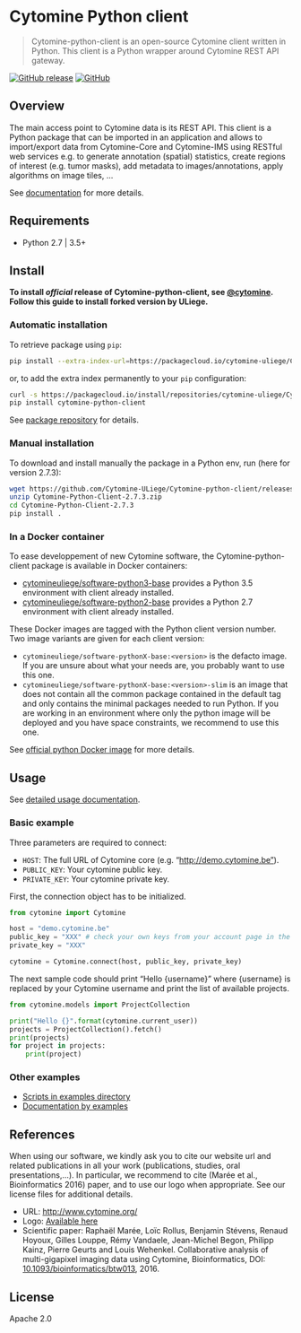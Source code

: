 # Cytomine Python client

> Cytomine-python-client is an open-source Cytomine client written in Python. This client is a Python wrapper around Cytomine REST API gateway.

[![GitHub release](https://img.shields.io/github/release/Cytomine-ULiege/Cytomine-python-client.svg)](https://github.com/Cytomine-ULiege/Cytomine-python-client/releases)
[![GitHub](https://img.shields.io/github/license/Cytomine-ULiege/Cytomine-python-client.svg)](https://github.com/Cytomine-ULiege/Cytomine-python-client/blob/master/LICENSE)

## Overview

The main access point to Cytomine data is its REST API. This client is a Python package that can be imported in an application and allows to import/export data from Cytomine-Core and Cytomine-IMS using RESTful web services e.g. to generate annotation (spatial) statistics, create regions of interest (e.g. tumor masks), add metadata to images/annotations, apply algorithms on image tiles, ...

See [documentation](https://doc.uliege.cytomine.org/dev-guide/clients/python/usage) for more details.

## Requirements

* Python 2.7 | 3.5+

## Install

**To install *official* release of Cytomine-python-client, see [@cytomine](https://github.com/cytomine/Cytomine-python-client). Follow this guide to install forked version by ULiege.**

### Automatic installation

To retrieve package using `pip`:
```bash
pip install --extra-index-url=https://packagecloud.io/cytomine-uliege/Cytomine-python-client/pypi/simple cytomine-python-client
```

or, to add the extra index permanently to your `pip` configuration:
```bash
curl -s https://packagecloud.io/install/repositories/cytomine-uliege/Cytomine-python-client/script.python.sh | bash
pip install cytomine-python-client
```

See [package repository](https://packagecloud.io/cytomine-uliege/Cytomine-python-client) for details.

### Manual installation

To download and install manually the package in a Python env, run (here for version 2.7.3):

```bash
wget https://github.com/Cytomine-ULiege/Cytomine-python-client/releases/download/v2.7.3/Cytomine-Python-Client-2.7.3.zip 
unzip Cytomine-Python-Client-2.7.3.zip
cd Cytomine-Python-Client-2.7.3
pip install .
```

### In a Docker container

To ease developpement of new Cytomine software, the Cytomine-python-client package is available in Docker containers:
* [cytomineuliege/software-python3-base](https://hub.docker.com/r/cytomineuliege/software-python3-base/) provides a Python 3.5 environment with client already installed.
* [cytomineuliege/software-python2-base](https://hub.docker.com/r/cytomineuliege/software-python2-base/) provides a Python 2.7 environment with client already installed.

These Docker images are tagged with the Python client version number. Two image variants are given for each client version:
* `cytomineuliege/software-pythonX-base:<version>` is the defacto image. If you are unsure about what your needs are, you probably want to use this one.
* `cytomineuliege/software-pythonX-base:<version>-slim` is an image that does not contain all the common package contained in the default tag and only contains the minimal packages needed to run Python. If you are working in an environment where only the python image will be deployed and you have space constraints, we recommend to use this one.

See [official python Docker image](https://hub.docker.com/_/python/) for more details.

## Usage

See [detailed usage documentation](https://doc.uliege.cytomine.org/dev-guide/clients/python/usage).

### Basic example
Three parameters are required to connect:
* `HOST`: The full URL of Cytomine core (e.g. “http://demo.cytomine.be”).
* `PUBLIC_KEY`: Your cytomine public key.
* `PRIVATE_KEY`: Your cytomine private key. 

First, the connection object has to be initialized.   
```python
from cytomine import Cytomine

host = "demo.cytomine.be"
public_key = "XXX" # check your own keys from your account page in the web interface
private_key = "XXX"

cytomine = Cytomine.connect(host, public_key, private_key)
```

The next sample code should print “Hello {username}” where {username} is replaced by your Cytomine username and print the list of available projects.
```python
from cytomine.models import ProjectCollection

print("Hello {}".format(cytomine.current_user))
projects = ProjectCollection().fetch()
print(projects)
for project in projects:
    print(project)
```

### Other examples

* [Scripts in examples directory](https://github.com/Cytomine-ULiege/Cytomine-python-client/tree/master/examples)
* [Documentation by examples](https://doc.uliege.cytomine.org/dev-guide/clients/python/usage)

## References
When using our software, we kindly ask you to cite our website url and related publications in all your work (publications, studies, oral presentations,...). In particular, we recommend to cite (Marée et al., Bioinformatics 2016) paper, and to use our logo when appropriate. See our license files for additional details.

- URL: http://www.cytomine.org/
- Logo: [Available here](https://cytomine.coop/sites/cytomine.coop/files/inline-images/logo-300-org.png)
- Scientific paper: Raphaël Marée, Loïc Rollus, Benjamin Stévens, Renaud Hoyoux, Gilles Louppe, Rémy Vandaele, Jean-Michel Begon, Philipp Kainz, Pierre Geurts and Louis Wehenkel. Collaborative analysis of multi-gigapixel imaging data using Cytomine, Bioinformatics, DOI: [10.1093/bioinformatics/btw013](http://dx.doi.org/10.1093/bioinformatics/btw013), 2016. 

## License

Apache 2.0
